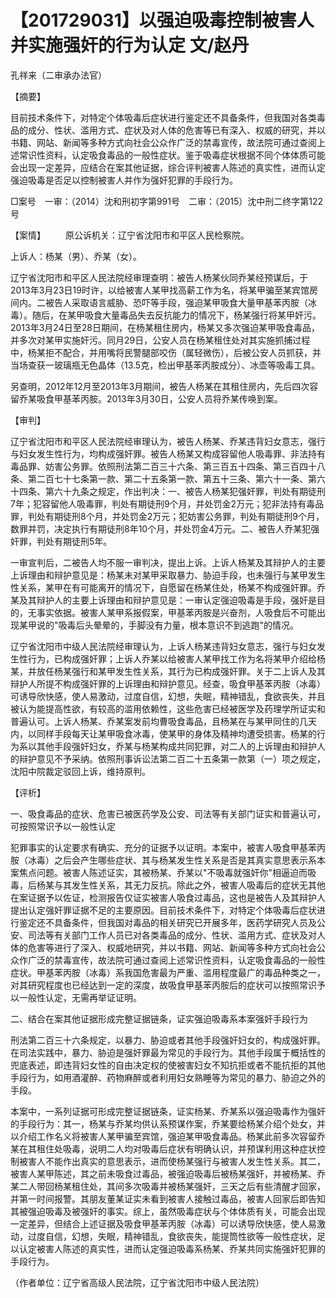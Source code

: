 # 【201729031】以强迫吸毒控制被害人并实施强奸的行为认定 文/赵丹

孔祥来（二审承办法官）

【摘要】

目前技术条件下，对特定个体吸毒后症状进行鉴定还不具备条件，但我国对各类毒品的成分、性状、滥用方式、症状及对人体的危害等已有深入、权威的研究，并以书籍、网站、新闻等多种方式向社会公众作广泛的禁毒宣传，故法院可通过查阅上述常识性资料，认定吸食毒品的一般性症状。鉴于吸毒症状根据不同个体体质可能会出现一定差异，应结合在案其他证据，综合评判被害人陈述的真实性，进而认定强迫吸毒是否足以控制被害人并作为强奸犯罪的手段行为。

□案号　一审：（2014）沈和刑初字第991号　二审：（2015）沈中刑二终字第122号

【案情】 　　原公诉机关：辽宁省沈阳市和平区人民检察院。

上诉人：杨某（男）、乔某（女）。

辽宁省沈阳市和平区人民法院经审理查明：被告人杨某伙同乔某经预谋后，于2013年3月23日19时许，以给被害人某甲找高薪工作为名，将某甲骗至某宾馆房间内。二被告人采取语言威胁、恐吓等手段，强迫某甲吸食大量甲基苯丙胺（冰毒）。随后，在某甲吸食大量毒品失去反抗能力的情况下，杨某强行将某甲奸污。2013年3月24日至28日期间，在杨某租住房内，杨某又多次强迫某甲吸食毒品，并多次对某甲实施奸污。同月29日，公安人员在杨某租住处对其实施抓捕过程中，杨某拒不配合，并用嘴将民警腿部咬伤（属轻微伤），后被公安人员抓获，并当场查获一玻璃瓶无色晶体（13.5克，检出甲基苯丙胺成分）、冰壶等吸毒工具。

另查明，2012年12月至2013年3月期间，被告人杨某在其租住房内，先后四次容留乔某吸食甲基苯丙胺。2013年3月30日，公安人员将乔某传唤到案。

【审判】

辽宁省沈阳市和平区人民法院经审理认为，被告人杨某、乔某违背妇女意志，强行与妇女发生性行为，均构成强奸罪。被告人杨某又构成容留他人吸毒罪、非法持有毒品罪、妨害公务罪。依照刑法第二百三十六条、第三百五十四条、第三百四十八条、第二百七十七条第一款、第二十五条第一款、第五十三条、第六十一条、第六十四条、第六十九条之规定，作出判决：一、被告人杨某犯强奸罪，判处有期徒刑7年；犯容留他人吸毒罪，判处有期徒刑9个月，并处罚金2万元；犯非法持有毒品罪，判处有期徒刑8个月，并处罚金2万元；犯妨害公务罪，判处有期徒刑9个月，数罪并罚，决定执行有期徒刑8年10个月，并处罚金4万元。二、被告人乔某犯强奸罪，判处有期徒刑5年。

一审宣判后，二被告人均不服一审判决，提出上诉。上诉人杨某及其辩护人的主要上诉理由和辩护意见是：杨某未对某甲采取暴力、胁迫手段，也未强行与某甲发生性关系，某甲在有可能离开的情况下，自愿留在杨某住处，杨某不构成强奸罪。乔某及其辩护人的主要上诉理由和辩护意见是：一审认定强迫吸毒是手段，强奸是目的，无事实依据。被害人某甲系报假案，甲基苯丙胺是兴奋剂，人吸食后不可能出现某甲说的"吸毒后头晕晕的，手脚没有力量，根本意识不到逃跑"的情况。

辽宁省沈阳市中级人民法院经审理认为，上诉人杨某违背妇女意志，强行与妇女发生性行为，已构成强奸罪；上诉人乔某以给被害人某甲找工作为名将某甲介绍给杨某，并放任杨某强行和某甲发生性关系，其行为已构成强奸罪。关于二上诉人及其辩护人所提不构成强奸罪的上诉理由和辩护意见。经查，吸食甲基苯丙胺（冰毒）可诱导欣快感，使人易激动，过度自信，幻想，失眠，精神错乱，食欲丧失，并且被认为能提高性欲，有较高的滥用依赖性，这些危害已经被医学及药理学所证实和普遍认可。上诉人杨某、乔某案发前均曹吸食毒品，且杨某在与某甲同住的几天内，以同样手段每天让某甲吸食冰毒，使某甲的身体及精神均遭受损害。杨某的行为系以其他手段强奸妇女，乔某与杨某构成共同犯罪，对二人的上诉理由和辩护人的辩护意见不予采纳。依照刑事诉讼法第二百二十五条第一款第（一）项之规定，沈阳中院裁定驳回上诉，维持原判。

【评析】

一、吸食毒品的症状、危害已被医药学及公安、司法等有关部门证实和普遍认可，可按照常识予以一般性认定

犯罪事实的认定要求有确实、充分的证据予以证明。本案中，被害人吸食甲基苯丙胺（冰毒）之后会产生哪些症状、其与杨某发生性关系是否是其真实意思表示系本案焦点问题。被害人陈述证实，其被杨某、乔某以"不吸毒就强奸你"相逼迫而吸毒，后杨某与其发生性关系，其无力反抗。除此之外，被害人吸毒后的症状无其他在案证据予以佐证，检测报告仅证实被害人吸食过毒品，这也是被告人及其辩护人提出认定强奸罪证据不足的主要原因。目前技术条件下，对特定个体吸毒后症状进行鉴定还不具备条件，但我国对毒品的相关研究已开展多年，医药学研究人员及公安、司法等有关部门工作人员已对各类毒品的成分、性状、滥用方式、症状及对人体的危害等进行了深入、权威地研究，并以书籍、网站、新闻等多种方式向社会公众作广泛的禁毒宣传，故法院可通过查阅上述常识性资料，认定吸食毒品的一般性症状。甲基苯丙胺（冰毒）系我国危害最为严重、滥用程度最广的毒品种类之一，对其研究程度也已经达到一定的深度，故吸食甲基苯丙胺后的症状可以按照常识予以一般性认定，无需再举证证明。

二、结合在案其他证据形成完整证据链条，证实强迫吸毒系本案强奸手段行为

刑法第二百三十六条规定，以暴力、胁迫或者其他手段强奸妇女的，构成强奸罪。在司法实践中，暴力、胁迫是强奸罪最为常见的手段行为。其他手段属于概括性的兜底表述，即违背妇女性的自由决定权的使被害妇女不知抗拒或者不能抗拒的其他手段行为，如用酒灌醉、药物麻醉或者利用妇女熟睡等为常见的暴力、胁迫之外的手段。

本案中，一系列证据可形成完整证据链条，证实杨某、乔某系以强迫吸毒作为强奸的手段行为：其一，杨某与乔某均供认系预谋作案，乔某要给杨某介绍个处女，并以介绍工作名义将被害人某甲骗至宾馆，强迫某甲吸食毒品。杨某此前多次容留乔某在其租住处吸毒，说明二人均对吸毒后症状有明确认识，并预谋利用这种症状控制被害人不能作出真实的意思表示，进而使杨某强行与被害人发生性关系。其二，被害人某甲陈述，其之前未吸食过毒品，被强迫吸毒后被杨某强奸，并被杨某、乔某二人带回杨某租住处，其间多次吸毒并被杨某强奸，三天之后有些清醒才回家，并第一时间报警。其朋友董某证实未看到被害人接触过毒品，被害人回家后即告知其被强迫吸毒及被强奸的事实。综上，虽然吸毒症状与个体体质有关，可能会出现一定差异，但结合上述证据及吸食甲基苯丙胺（冰毒）可以诱导欣快感，使人易激动，过度自信，幻想，失眠，精神错乱，食欲丧失，能提筒性欲等一般性症状，足以认定被害人陈述的真实性，进而认定强迫吸毒系杨某、乔某共同实施强奸犯罪的手段行为。

（作者单位：辽宁省高级人民法院，辽宁省沈阳市中级人民法院）